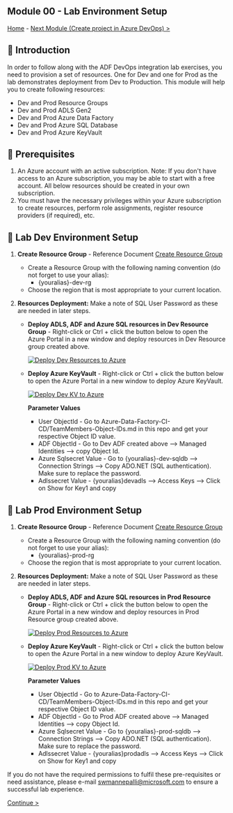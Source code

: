 **Module 00 - Lab Environment Setup**
------------------------------------------------------------------------------------------------------------------------------------------------------------------
 [Home](https://github.com/swmannepalli/Azure-Data-Factory-CI-CD) -  [Next Module (Create project in Azure DevOps) >](module01.md)

**📢 Introduction**
------------------------------------------------------------------------------------------------------------------------------------------------------------------

In order to follow along with the ADF DevOps integration lab exercises, you need to provision a set of resources. One for Dev and one for Prod as the lab demonstrates deployment from Dev to Production. This module will help you to create following resources: <br />
 	
+ Dev and Prod Resource Groups
+ Dev and Prod ADLS Gen2
+ Dev and Prod Azure Data Factory
+ Dev and Prod Azure SQL Database
+ Dev and Prod Azure KeyVault

🤔 Prerequisites
-----------------------------------------------------------------------------------------------------------------------------------------------------------------
1. An Azure account with an active subscription. Note: If you don't have access to an Azure subscription, you may be able to start with a free account. All below resources should be created in your own subscription.
2. You must have the necessary privileges within your Azure subscription to create resources, perform role assignments, register resource providers (if required), etc.
	
🧪 **Lab Dev Environment Setup**
-----------------------------------------------------------------------------------------------------------------------------------------------------------------

1. **Create Resource Group** - Reference Document [Create Resource Group](https://learn.microsoft.com/en-us/azure/azure-resource-manager/management/manage-resource-groups-portal#create-resource-groups) <br />

	* Create a Resource Group with the following naming convention (do not forget to use your alias):<br />
		 + {youralias}-dev-rg  <br />
	* Choose the region that is most appropriate to your current location.
	
2. **Resources Deployment:**  Make a note of SQL User Password as these are needed in later steps.

	+ **Deploy ADLS, ADF and Azure SQL resources in Dev Resource Group** -  Right-click or Ctrl + click the button below to open the Azure Portal in a new window and deploy resources in Dev Resource group created above. <br />	
	
		[![Deploy Dev Resources to Azure](https://aka.ms/deploytoazurebutton)](https://portal.azure.com/#create/Microsoft.Template/uri/https%3A%2F%2Fraw.githubusercontent.com%2Fswmannepalli%2FAzure-Data-Factory-CI-CD%2Fmain%2FARMTemplates%2FDev%2FMainARMTemplate.json)
		
	+ **Deploy Azure KeyVault**  - Right-click or Ctrl + click the button below to open the Azure Portal in a new window to deploy Azure KeyVault. <br />
	
		[![Deploy Dev KV to Azure](https://aka.ms/deploytoazurebutton)](https://portal.azure.com/#create/Microsoft.Template/uri/https%3A%2F%2Fraw.githubusercontent.com%2Fswmannepalli%2FAzure-Data-Factory-CI-CD%2Fmain%2FARMTemplates%2FDev%2FAzurekeyvault.json)
		
	  **Parameter Values**  <br />
		- User ObjectId - Go to Azure-Data-Factory-CI-CD/TeamMembers-Object-IDs.md in this repo and get your respective Object ID value.
		- ADF ObjectId - Go to Dev ADF created above --> Managed Identities --> copy Object Id.
		- Azure Sqlsecret Value - Go to {youralias}-dev-sqldb --> Connection Strings --> Copy ADO.NET (SQL authentication). Make sure to replace the  password.
		- Adlssecret Value - {youralias}devadls --> Access Keys --> Click on Show for Key1 and copy    	

🧪 **Lab Prod Environment Setup**
-----------------------------------------------------------------------------------------------------------------------------------------------------------------
1. **Create Resource Group** - Reference Document [Create Resource Group](https://learn.microsoft.com/en-us/azure/azure-resource-manager/management/manage-resource-groups-portal#create-resource-groups) <br />

	* Create a Resource Group with the following naming convention (do not forget to use your alias):<br />
		 + {youralias}-prod-rg  <br />
	* Choose the region that is most appropriate to your current location. <br />
2. **Resources Deployment:**  Make a note of SQL User Password as these are needed in later steps.

	 + **Deploy ADLS, ADF and Azure SQL resources in Prod Resource Group** - Right-click or Ctrl + click the button below to open the Azure Portal in a new window and deploy resources in Prod Resource group created above. <br />	

		[![Deploy Prod Resources to Azure](https://aka.ms/deploytoazurebutton)](https://portal.azure.com/#create/Microsoft.Template/uri/https%3A%2F%2Fraw.githubusercontent.com%2Fswmannepalli%2FAzure-Data-Factory-CI-CD%2Fmain%2FARMTemplates%2FProd%2FMainARMTemplate.json)
		
	+ **Deploy Azure KeyVault** - Right-click or Ctrl + click the button below to open the Azure Portal in a new window to deploy Azure KeyVault. <br />
	
		[![Deploy Prod KV to Azure](https://aka.ms/deploytoazurebutton)](https://portal.azure.com/#create/Microsoft.Template/uri/https%3A%2F%2Fraw.githubusercontent.com%2Fswmannepalli%2FAzure-Data-Factory-CI-CD%2Fmain%2FARMTemplates%2FProd%2FAzurekeyvault.json)
	
	  **Parameter Values**  <br />
		- User ObjectId - Go to Azure-Data-Factory-CI-CD/TeamMembers-Object-IDs.md in this repo and get your respective Object ID value.
		- ADF ObjectId - Go to Prod ADF created above --> Managed Identities --> copy Object Id.
		- Azure Sqlsecret Value - Go to {youralias}-prod-sqldb --> Connection Strings --> Copy ADO.NET (SQL authentication). Make sure to replace the  password.
		-  Adlssecret Value - {youralias}prodadls --> Access Keys --> Click on Show for Key1 and copy
	
		
	
If you do not have the required permissions to fulfil these pre-requisites or need assistance, please e-mail swmannepalli@microsoft.com to ensure a successful lab experience.

 [Continue >](module01.md)
